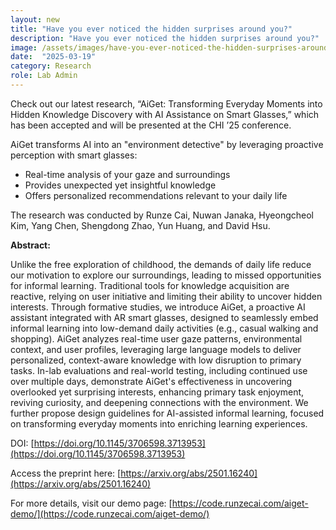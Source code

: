 ```yaml
---
layout: new
title: "Have you ever noticed the hidden surprises around you?"
description: "Have you ever noticed the hidden surprises around you?"
image: /assets/images/have-you-ever-noticed-the-hidden-surprises-around-you.png
date:  "2025-03-19"
category: Research
role: Lab Admin
---
```

Check out our latest research, “AiGet: Transforming Everyday Moments into Hidden Knowledge Discovery with AI Assistance on Smart Glasses,” which has been accepted and will be presented at the CHI ’25 conference.

AiGet transforms AI into an "environment detective" by leveraging proactive perception with smart glasses:

- Real-time analysis of your gaze and surroundings
- Provides unexpected yet insightful knowledge
- Offers personalized recommendations relevant to your daily life

The research was conducted by Runze Cai, Nuwan Janaka, Hyeongcheol Kim, Yang Chen, Shengdong Zhao, Yun Huang, and David Hsu.

**Abstract:**

Unlike the free exploration of childhood, the demands of daily life reduce our motivation to explore our surroundings, leading to missed opportunities for informal learning. Traditional tools for knowledge acquisition are reactive, relying on user initiative and limiting their ability to uncover hidden interests. Through formative studies, we introduce AiGet, a proactive AI assistant integrated with AR smart glasses, designed to seamlessly embed informal learning into low-demand daily activities (e.g., casual walking and shopping). AiGet analyzes real-time user gaze patterns, environmental context, and user profiles, leveraging large language models to deliver personalized, context-aware knowledge with low disruption to primary tasks. In-lab evaluations and real-world testing, including continued use over multiple days, demonstrate AiGet's effectiveness in uncovering overlooked yet surprising interests, enhancing primary task enjoyment, reviving curiosity, and deepening connections with the environment. We further propose design guidelines for AI-assisted informal learning, focused on transforming everyday moments into enriching learning experiences.

DOI: [https://doi.org/10.1145/3706598.3713953](https://doi.org/10.1145/3706598.3713953)

Access the preprint here: [https://arxiv.org/abs/2501.16240](https://arxiv.org/abs/2501.16240)

For more details, visit our demo page: [https://code.runzecai.com/aiget-demo/](https://code.runzecai.com/aiget-demo/)
